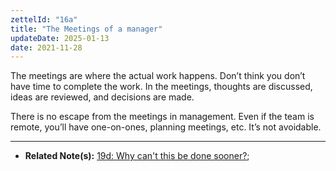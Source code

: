 ```yaml
---
zettelId: "16a"
title: "The Meetings of a manager"
updateDate: 2025-01-13
date: 2021-11-28
---
```


The meetings are where the actual work happens. Don’t think you don’t have time to complete the work. In the meetings, thoughts are discussed, ideas are reviewed, and decisions are made.

There is no escape from the meetings in management. Even if the team is remote, you’ll have one-on-ones, planning meetings, etc. It’s not avoidable.

----

- **Related Note(s):** [19d: Why can't this be done sooner?](/notes/19d/);
